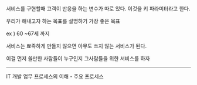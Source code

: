 
서비스를 구현할때 고객이 반응을 하는 변수가 따로 있다. 이것을 키 파라미터라고 한다.

우리가 해내고자 하는 목표를 설명하기 가장 좋은 목표

ex ) 60 ~67세 까지

서비스는 뾰족하게 만들지 않으면 아무도 쓰지 않는 서비스가 된다.

이걸 먼저 쓸만한 사람들이 누구인지 그사람들을 위한 서비스를 하자

---

IT 개발 업무 프로세스의 이해 - 주요 프로세스


